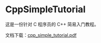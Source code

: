 # CppSimpleTutorial

这是一份针对 C 程序员的 C++ 简易入门教程。

文档下载：[cpp_simple_tutorial.pdf](https://github.com/Skiars/CppSimpleTutorial/releases/download/latest/cpp_simple_tutorial.pdf)
